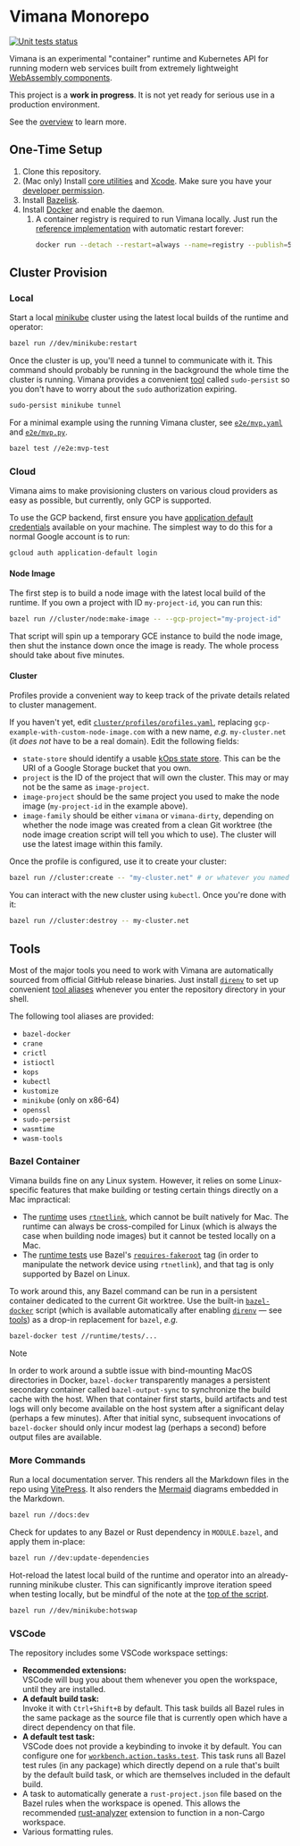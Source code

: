 # Vimana Monorepo

[![Unit tests status](https://github.com/vimana-cloud/vimana/actions/workflows/unit-tests.yaml/badge.svg)](https://github.com/vimana-cloud/vimana/actions/workflows/unit-tests.yaml)

Vimana is an experimental "container" runtime and Kubernetes API
for running modern web services
built from extremely lightweight [WebAssembly components].

This project is a **work in progress**.
It is not yet ready for serious use in a production environment.

See the [overview] to learn more.

[WebAssembly components]: https://component-model.bytecodealliance.org/
[overview]: docs/overview.md

## One-Time Setup

1. Clone this repository.
2. (Mac only) Install [core utilities] and [Xcode].
   Make sure you have your [developer permission].
3. Install [Bazelisk].
4. Install [Docker] and enable the daemon.
   1. A container registry is required to run Vimana locally.
      Just run the [reference implementation] with automatic restart forever:
      ```bash
      docker run --detach --restart=always --name=registry --publish=5000:5000 registry:latest
      ```

[core utilities]: https://formulae.brew.sh/formula/coreutils
[Xcode]: https://apps.apple.com/app/xcode/
[developer permission]: https://developer.apple.com/register/
[Bazelisk]: https://github.com/bazelbuild/bazelisk
[Docker]: https://docs.docker.com/
[reference implementation]: https://hub.docker.com/_/registry

## Cluster Provision

### Local

Start a local [minikube] cluster
using the latest local builds of the runtime and operator:

```bash
bazel run //dev/minikube:restart
```

Once the cluster is up, you'll need a tunnel to communicate with it.
This command should probably be running in the background
the whole time the cluster is running.
Vimana provides a convenient [tool](#tools) called `sudo-persist`
so you don't have to worry about the `sudo` authorization expiring.

```bash
sudo-persist minikube tunnel
```

For a minimal example using the running Vimana cluster,
see [`e2e/mvp.yaml`] and [`e2e/mvp.py`].

```bash
bazel test //e2e:mvp-test
```

[minikube]: https://minikube.sigs.k8s.io/
[`e2e/mvp.yaml`]: e2e/mvp.yaml
[`e2e/mvp.py`]: e2e/mvp.py

### Cloud

Vimana aims to make provisioning clusters on various cloud providers as easy as possible,
but currently, only GCP is supported.

To use the GCP backend,
first ensure you have [application default credentials] available on your machine.
The simplest way to do this for a normal Google account is to run:

```bash
gcloud auth application-default login
```

#### Node Image

The first step is to build a node image
with the latest local build of the runtime.
If you own a project with ID `my-project-id`, you can run this:

```bash
bazel run //cluster/node:make-image -- --gcp-project="my-project-id"
```

That script will spin up a temporary GCE instance to build the node image,
then shut the instance down once the image is ready.
The whole process should take about five minutes.

#### Cluster

Profiles provide a convenient way
to keep track of the private details related to cluster management.

If you haven't yet, edit [`cluster/profiles/profiles.yaml`],
replacing `gcp-example-with-custom-node-image.com` with a new name,
*e.g.* `my-cluster.net`
(it *does not* have to be a real domain).
Edit the following fields:

- `state-store` should identify a usable [kOps state store].
  This can be the URI of a Google Storage bucket that you own.
- `project` is the ID of the project that will own the cluster.
  This may or may not be the same as `image-project`.
- `image-project` should be the same project you used to make the node image
  (`my-project-id` in the example above).
- `image-family` should be either `vimana` or `vimana-dirty`,
  depending on whether the node image was created from a clean Git worktree
  (the node image creation script will tell you which to use).
  The cluster will use the latest image within this family.

Once the profile is configured, use it to create your cluster:

```bash
bazel run //cluster:create -- "my-cluster.net" # or whatever you named it
```

You can interact with the new cluster using `kubectl`.
Once you're done with it:

```bash
bazel run //cluster:destroy -- my-cluster.net
```

[application default credentials]: https://cloud.google.com/docs/authentication/application-default-credentials
[`cluster/profiles/profiles.yaml`]: cluster/profiles/profiles.yaml
[kOps state store]: https://kops.sigs.k8s.io/state/

## Tools

Most of the major tools you need to work with Vimana
are automatically sourced from official GitHub release binaries.
Just install [`direnv`] to set up convenient [tool aliases]
whenever you enter the repository directory in your shell.

The following tool aliases are provided:

- `bazel-docker`
- `crane`
- `crictl`
- `istioctl`
- `kops`
- `kubectl`
- `kustomize`
- `minikube` (only on x86-64)
- `openssl`
- `sudo-persist`
- `wasmtime`
- `wasm-tools`

[`direnv`]: https://direnv.net/
[tool aliases]: .bin/

### Bazel Container

Vimana builds fine on any Linux system.
However, it relies on some Linux-specific features
that make building or testing certain things directly on a Mac impractical:

- The [runtime] uses [`rtnetlink`], which cannot be built natively for Mac.
  The runtime can always be cross-compiled for Linux
  (which is always the case when building node images)
  but it cannot be tested locally on a Mac.
- The [runtime tests] use Bazel's [`requires-fakeroot`] tag
  (in order to manipulate the network device using `rtnetlink`),
  and that tag is only supported by Bazel on Linux.

To work around this, any Bazel command can be run in a persistent container
dedicated to the current Git worktree.
Use the built-in [`bazel-docker`] script
(which is available automatically after enabling [`direnv`] &mdash; see [tools])
as a drop-in replacement for `bazel`, *e.g.*

```bash
bazel-docker test //runtime/tests/...
```

> [!NOTE]
> In order to work around a subtle issue with bind-mounting MacOS directories in Docker,
> `bazel-docker` transparently manages a persistent secondary container called `bazel-output-sync`
> to synchronize the build cache with the host.
> When that container first starts,
> build artifacts and test logs will only become available on the host system
> after a significant delay (perhaps a few minutes).
> After that initial sync,
> subsequent invocations of `bazel-docker` should only incur modest lag (perhaps a second)
> before output files are available.

[runtime]: runtime/
[`rtnetlink`]: https://en.wikipedia.org/wiki/Netlink
[runtime tests]: runtime/tests/
[`requires-fakeroot`]: https://bazel.build/reference/be/common-definitions#common-attributes
[`bazel-docker`]: .bin/bazel-docker
[tools]: #tools

### More Commands

Run a local documentation server.
This renders all the Markdown files in the repo using [VitePress].
It also renders the [Mermaid] diagrams embedded in the Markdown.

```bash
bazel run //docs:dev
```

Check for updates to any Bazel or Rust dependency in `MODULE.bazel`,
and apply them in-place:

```bash
bazel run //dev:update-dependencies
```

Hot-reload the latest local build of the runtime and operator
into an already-running minikube cluster.
This can significantly improve iteration speed when testing locally,
but be mindful of the note at the [top of the script].

```bash
bazel run //dev/minikube:hotswap
```

[VitePress]: https://vitepress.dev/
[Mermaid]: https://mermaid.js.org/
[top of the script]: dev/minikube/hotswap.sh

### VSCode

The repository includes some VSCode workspace settings:

- **Recommended extensions:**<br />
  VSCode will bug you about them whenever you open the workspace,
  until they are installed.
- **A default build task:**<br />
  Invoke it with `Ctrl+Shift+B` by default.
  This task builds all Bazel rules
  in the same package as the source file that is currently open
  which have a direct dependency on that file.
- **A default test task:**<br />
  VSCode does not provide a keybinding to invoke it by default.
  You can configure one for [`workbench.action.tasks.test`].
  This task runs all Bazel test rules (in any package)
  which directly depend on a rule that's built by the default build task,
  or which are themselves included in the default build.
- A task to automatically generate a `rust-project.json` file based on the Bazel rules
  when the workspace is opened.
  This allows the recommended [rust-analyzer] extension
  to function in a non-Cargo workspace.
- Various formatting rules.

[`workbench.action.tasks.test`]: https://code.visualstudio.com/docs/reference/default-keybindings#_tasks
[rust-analyzer]: https://rust-analyzer.github.io/
